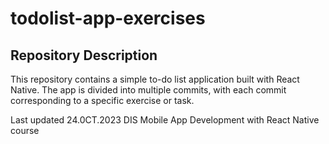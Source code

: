 # todolist-app-exercises

## Repository Description

This repository contains a simple to-do list application built with React Native. 
The app is divided into multiple commits, with each commit corresponding to a specific exercise or task. 


Last updated 24.0CT.2023
DIS Mobile App Development with React Native course
